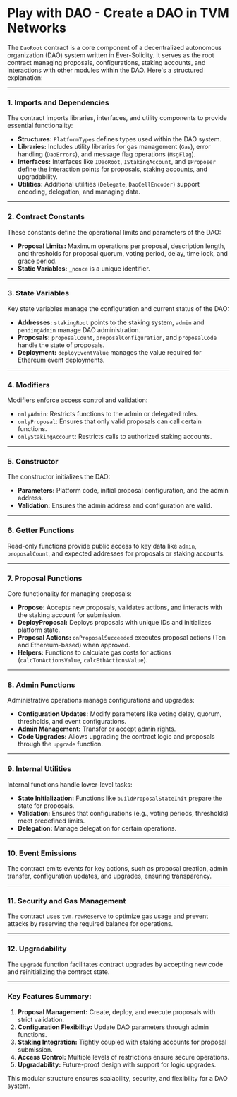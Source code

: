 # Play with DAO - Create a DAO in TVM Networks

The `DaoRoot` contract is a core component of a decentralized autonomous organization (DAO) system written in Ever-Solidity. It serves as the root contract managing proposals, configurations, staking accounts, and interactions with other modules within the DAO. Here's a structured explanation:

---

### **1. Imports and Dependencies**
The contract imports libraries, interfaces, and utility components to provide essential functionality:

- **Structures:** `PlatformTypes` defines types used within the DAO system.
- **Libraries:** Includes utility libraries for gas management (`Gas`), error handling (`DaoErrors`), and message flag operations (`MsgFlag`).
- **Interfaces:** Interfaces like `IDaoRoot`, `IStakingAccount`, and `IProposer` define the interaction points for proposals, staking accounts, and upgradability.
- **Utilities:** Additional utilities (`Delegate`, `DaoCellEncoder`) support encoding, delegation, and managing data.

---

### **2. Contract Constants**
These constants define the operational limits and parameters of the DAO:

- **Proposal Limits:** Maximum operations per proposal, description length, and thresholds for proposal quorum, voting period, delay, time lock, and grace period.
- **Static Variables:** `_nonce` is a unique identifier.

---

### **3. State Variables**
Key state variables manage the configuration and current status of the DAO:

- **Addresses:** `stakingRoot` points to the staking system, `admin` and `pendingAdmin` manage DAO administration.
- **Proposals:** `proposalCount`, `proposalConfiguration`, and `proposalCode` handle the state of proposals.
- **Deployment:** `deployEventValue` manages the value required for Ethereum event deployments.

---

### **4. Modifiers**
Modifiers enforce access control and validation:

- `onlyAdmin`: Restricts functions to the admin or delegated roles.
- `onlyProposal`: Ensures that only valid proposals can call certain functions.
- `onlyStakingAccount`: Restricts calls to authorized staking accounts.

---

### **5. Constructor**
The constructor initializes the DAO:

- **Parameters:** Platform code, initial proposal configuration, and the admin address.
- **Validation:** Ensures the admin address and configuration are valid.

---

### **6. Getter Functions**
Read-only functions provide public access to key data like `admin`, `proposalCount`, and expected addresses for proposals or staking accounts.

---

### **7. Proposal Functions**
Core functionality for managing proposals:

- **Propose:** Accepts new proposals, validates actions, and interacts with the staking account for submission.
- **DeployProposal:** Deploys proposals with unique IDs and initializes platform state.
- **Proposal Actions:** `onProposalSucceeded` executes proposal actions (Ton and Ethereum-based) when approved.
- **Helpers:** Functions to calculate gas costs for actions (`calcTonActionsValue`, `calcEthActionsValue`).

---

### **8. Admin Functions**
Administrative operations manage configurations and upgrades:

- **Configuration Updates:** Modify parameters like voting delay, quorum, thresholds, and event configurations.
- **Admin Management:** Transfer or accept admin rights.
- **Code Upgrades:** Allows upgrading the contract logic and proposals through the `upgrade` function.

---

### **9. Internal Utilities**
Internal functions handle lower-level tasks:

- **State Initialization:** Functions like `buildProposalStateInit` prepare the state for proposals.
- **Validation:** Ensures that configurations (e.g., voting periods, thresholds) meet predefined limits.
- **Delegation:** Manage delegation for certain operations.

---

### **10. Event Emissions**
The contract emits events for key actions, such as proposal creation, admin transfer, configuration updates, and upgrades, ensuring transparency.

---

### **11. Security and Gas Management**
The contract uses `tvm.rawReserve` to optimize gas usage and prevent attacks by reserving the required balance for operations.

---

### **12. Upgradability**
The `upgrade` function facilitates contract upgrades by accepting new code and reinitializing the contract state.

---

### **Key Features Summary:**
1. **Proposal Management:** Create, deploy, and execute proposals with strict validation.
2. **Configuration Flexibility:** Update DAO parameters through admin functions.
3. **Staking Integration:** Tightly coupled with staking accounts for proposal submission.
4. **Access Control:** Multiple levels of restrictions ensure secure operations.
5. **Upgradability:** Future-proof design with support for logic upgrades.

This modular structure ensures scalability, security, and flexibility for a DAO system.